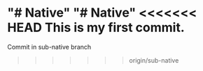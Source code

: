 "# Native" 
"# Native" 
<<<<<<< HEAD
This is my first commit.
=======
Commit in sub-native branch
>>>>>>> origin/sub-native
